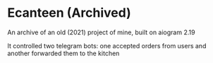 # Ecanteen (Archived)

An archive of an old (2021) project of mine, built on aiogram 2.19

It controlled two telegram bots: one accepted orders from users and another forwarded them to the kitchen